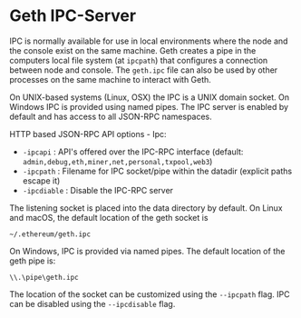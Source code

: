 ---
---

# Geth IPC-Server

IPC is normally available for use in local environments where the node and the console exist on the same machine. Geth creates a pipe in the computers local file system (at `ipcpath`) that configures a connection between node and console. The `geth.ipc` file can also be used by other processes on the same machine to interact with Geth.

On UNIX-based systems (Linux, OSX) the IPC is a UNIX domain socket. On Windows IPC is provided using named pipes. The IPC server is enabled by default and has access to all JSON-RPC namespaces.

HTTP based JSON-RPC API options - Ipc:
- `-ipcapi` : API's offered over the IPC-RPC interface (default: `admin,debug,eth,miner,net,personal,txpool,web3`)
- `-ipcpath` : Filename for IPC socket/pipe within the datadir (explicit paths escape it)
- `-ipcdiable` : Disable the IPC-RPC server

The listening socket is placed into the data directory by default. On Linux and macOS, the default location of the geth socket is

```
~/.ethereum/geth.ipc
```

On Windows, IPC is provided via named pipes. The default location of the geth pipe is:

```
\\.\pipe\geth.ipc
```

The location of the socket can be customized using the `--ipcpath` flag. IPC can be disabled using the `--ipcdisable` flag.




